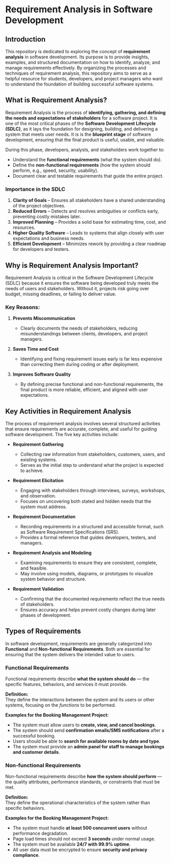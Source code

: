 # Requirement Analysis in Software Development  

## Introduction  
This repository is dedicated to exploring the concept of **requirement analysis** in software development. Its purpose is to provide insights, examples, and structured documentation on how to identify, analyze, and manage requirements effectively. By organizing the processes and techniques of requirement analysis, this repository aims to serve as a helpful resource for students, developers, and project managers who want to understand the foundation of building successful software systems.  

## What is Requirement Analysis?  

Requirement Analysis is the process of **identifying, gathering, and defining the needs and expectations of stakeholders** for a software project. It is one of the most critical phases of the **Software Development Lifecycle (SDLC)**, as it lays the foundation for designing, building, and delivering a system that meets user needs. It is is the **blueprint stage** of software development, ensuring that the final product is useful, usable, and valuable.  
 

During this phase, developers, analysts, and stakeholders work together to:  
- Understand the **functional requirements** (what the system should do).  
- Define the **non-functional requirements** (how the system should perform, e.g., speed, security, usability).  
- Document clear and testable requirements that guide the entire project.  

### Importance in the SDLC  
1. **Clarity of Goals** – Ensures all stakeholders have a shared understanding of the project objectives.  
2. **Reduced Errors** – Detects and resolves ambiguities or conflicts early, preventing costly mistakes later.  
3. **Improved Planning** – Provides a solid base for estimating time, cost, and resources.  
4. **Higher Quality Software** – Leads to systems that align closely with user expectations and business needs.  
5. **Efficient Development** – Minimizes rework by providing a clear roadmap for developers and testers.

## Why is Requirement Analysis Important?  

Requirement Analysis is critical in the Software Development Lifecycle (SDLC) because it ensures the software being developed truly meets the needs of users and stakeholders. Without it, projects risk going over budget, missing deadlines, or failing to deliver value.  

### Key Reasons:  

1. **Prevents Miscommunication**  
   - Clearly documents the needs of stakeholders, reducing misunderstandings between clients, developers, and project managers.  

2. **Saves Time and Cost**  
   - Identifying and fixing requirement issues early is far less expensive than correcting them during coding or after deployment.  

3. **Improves Software Quality**  
   - By defining precise functional and non-functional requirements, the final product is more reliable, efficient, and aligned with user expectations.  

## Key Activities in Requirement Analysis  

The process of requirement analysis involves several structured activities that ensure requirements are accurate, complete, and useful for guiding software development. The five key activities include:  

- **Requirement Gathering**  
  - Collecting raw information from stakeholders, customers, users, and existing systems.  
  - Serves as the initial step to understand what the project is expected to achieve.  

- **Requirement Elicitation**  
  - Engaging with stakeholders through interviews, surveys, workshops, and observation.  
  - Focuses on uncovering both stated and hidden needs that the system must address.  

- **Requirement Documentation**  
  - Recording requirements in a structured and accessible format, such as Software Requirement Specifications (SRS).  
  - Provides a formal reference that guides developers, testers, and managers.  

- **Requirement Analysis and Modeling**  
  - Examining requirements to ensure they are consistent, complete, and feasible.  
  - May involve using models, diagrams, or prototypes to visualize system behavior and structure.  

- **Requirement Validation**  
  - Confirming that the documented requirements reflect the true needs of stakeholders.  
  - Ensures accuracy and helps prevent costly changes during later phases of development.

## Types of Requirements  

In software development, requirements are generally categorized into **Functional** and **Non-functional Requirements**. Both are essential for ensuring that the system delivers the intended value to users.  

### Functional Requirements  
Functional requirements describe **what the system should do** — the specific features, behaviors, and services it must provide.  

**Definition:**  
They define the interactions between the system and its users or other systems, focusing on the *functions* to be performed.  

**Examples for the Booking Management Project:**  
- The system must allow users to **create, view, and cancel bookings**.  
- The system should send **confirmation emails/SMS notifications** after a successful booking.  
- Users should be able to **search for available rooms by date and type**.  
- The system must provide an **admin panel for staff to manage bookings and customer details**.  

### Non-functional Requirements  
Non-functional requirements describe **how the system should perform** — the quality attributes, performance standards, or constraints that must be met.  

**Definition:**  
They define the operational characteristics of the system rather than specific behaviors.  

**Examples for the Booking Management Project:**  
- The system must handle **at least 500 concurrent users** without performance degradation.  
- Page load times should not exceed **3 seconds** under normal usage.  
- The system must be available **24/7 with 99.9% uptime**.  
- All user data must be encrypted to ensure **security and privacy compliance**.  

